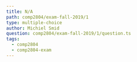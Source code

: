 ```yaml
---
title: N/A
path: comp2804/exam-fall-2019/1
type: multiple-choice
author: Michiel Smid
question: comp2804/exam-fall-2019/1/question.ts
tags:
  - comp2804
  - comp2804-exam
---
```

